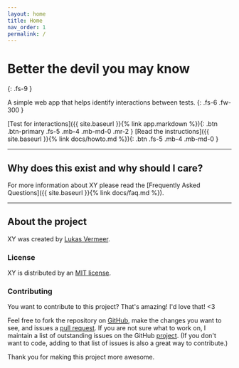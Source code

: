 ```yaml
---
layout: home
title: Home
nav_order: 1
permalink: /
---
```


# Better the devil you may know
{: .fs-9 }

A simple web app that helps identify interactions between tests.
{: .fs-6 .fw-300 }

[Test for interactions]({{ site.baseurl }}{% link app.markdown %}){: .btn .btn-primary .fs-5 .mb-4 .mb-md-0 .mr-2 } [Read the instructions]({{ site.baseurl }}{% link docs/howto.md %}){: .btn .fs-5 .mb-4 .mb-md-0 }

---

## Why does this exist and why should I care?

For more information about XY please read the [Frequently Asked Questions]({{ site.baseurl }}{% link docs/faq.md %}).

---

## About the project

XY was created by [Lukas Vermeer](http://lukasvermeer.nl).

### License

XY is distributed by an [MIT license](https://github.com/lukasvermeer/xy/tree/master/LICENSE).

### Contributing

You want to contribute to this project? That's amazing! I'd love that! <3

Feel free to fork the repository on [GitHub](http://github.com/lukasvermeer/xy), make the changes you want to see, and issues a [pull request](https://help.github.com/en/github/collaborating-with-issues-and-pull-requests/about-pull-requests). If you are not sure what to work on, I maintain a list of outstanding issues on the GitHub [project](https://github.com/lukasvermeer/xy/issues). (If you don't want to code, adding to that list of issues is also a great way to contribute.)

Thank you for making this project more awesome.

